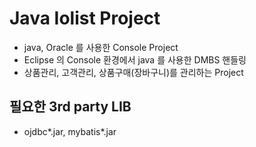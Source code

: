 # Java Iolist Project
- java, Oracle 를 사용한 Console Project
- Eclipse 의 Console 환경에서 java 를 사용한 DMBS 핸들링
- 상품관리, 고객관리, 상품구매(장바구니)를 관리하는 Project

## 필요한 3rd party LIB
- ojdbc*.jar, mybatis*.jar